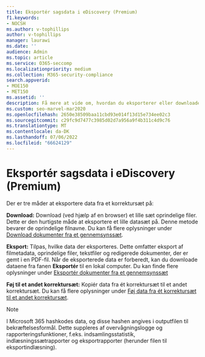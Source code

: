 ```yaml
---
title: Eksportér sagsdata i eDiscovery (Premium)
f1.keywords:
- NOCSH
ms.author: v-tophillips
author: v-tophillips
manager: laurawi
ms.date: ''
audience: Admin
ms.topic: article
ms.service: O365-seccomp
ms.localizationpriority: medium
ms.collection: M365-security-compliance
search.appverid:
- MOE150
- MET150
ms.assetid: ''
description: Få mere at vide om, hvordan du eksporterer eller downloader indhold fra et korrektursæt til præsentationer eller eksterne korrekturer i en eDiscovery-sag (Premium).
ms.custom: seo-marvel-mar2020
ms.openlocfilehash: 2650e38509baa11cbd93e014f13d15e734ee02c3
ms.sourcegitcommit: c29fc9d7477c3985d02d7a956a9f4b311c4d9c76
ms.translationtype: MT
ms.contentlocale: da-DK
ms.lasthandoff: 07/06/2022
ms.locfileid: "66624129"
---
```

# <a name="export-case-data-in-ediscovery-premium"></a>Eksportér sagsdata i eDiscovery (Premium)

Der er tre måder at eksportere data fra et korrektursæt på:

**Download:** Download (ved hjælp af en browser) et lille sæt oprindelige filer. Dette er den hurtigste måde at eksportere et lille datasæt på. Denne metode bevarer de oprindelige filnavne. Du kan få flere oplysninger under [Download dokumenter fra et gennemsynssæt](download-documents-from-review-set.md).

**Eksport:** Tilpas, hvilke data der eksporteres. Dette omfatter eksport af filmetadata, oprindelige filer, tekstfiler og redigerede dokumenter, der er gemt i en PDF-fil. Når de eksporterede data er forberedt, kan du downloade dataene fra fanen **Eksportér** til en lokal computer. Du kan finde flere oplysninger under [Eksportér dokumenter fra et gennemsynssæt](export-documents-from-review-set.md)

**Føj til et andet korrektursæt:** Kopiér data fra ét korrektursæt til et andet korrektursæt. Du kan få flere oplysninger under [Føj data fra ét korrektursæt til et andet korrektursæt](add-data-to-review-set-from-another-review-set.md).

> [!NOTE]
> I Microsoft 365 hashkodes data, og disse hashen angives i outputfilen til bekræftelsesformål. Dette suppleres af overvågningslogge og rapporteringsfunktioner, f.eks. indsamlingsstatistik, indlæsningssætrapporter og eksportrapporter (herunder filen til eksportindlæsning).
